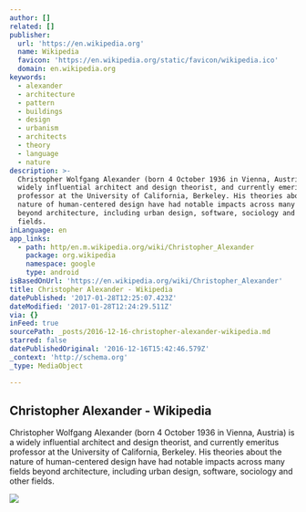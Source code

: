 ```yaml
---
author: []
related: []
publisher:
  url: 'https://en.wikipedia.org'
  name: Wikipedia
  favicon: 'https://en.wikipedia.org/static/favicon/wikipedia.ico'
  domain: en.wikipedia.org
keywords:
  - alexander
  - architecture
  - pattern
  - buildings
  - design
  - urbanism
  - architects
  - theory
  - language
  - nature
description: >-
  Christopher Wolfgang Alexander (born 4 October 1936 in Vienna, Austria) is a
  widely influential architect and design theorist, and currently emeritus
  professor at the University of California, Berkeley. His theories about the
  nature of human-centered design have had notable impacts across many fields
  beyond architecture, including urban design, software, sociology and other
  fields.
inLanguage: en
app_links:
  - path: http/en.m.wikipedia.org/wiki/Christopher_Alexander
    package: org.wikipedia
    namespace: google
    type: android
isBasedOnUrl: 'https://en.wikipedia.org/wiki/Christopher_Alexander'
title: Christopher Alexander - Wikipedia
datePublished: '2017-01-28T12:25:07.423Z'
dateModified: '2017-01-28T12:24:29.511Z'
via: {}
inFeed: true
sourcePath: _posts/2016-12-16-christopher-alexander-wikipedia.md
starred: false
datePublishedOriginal: '2016-12-16T15:42:46.579Z'
_context: 'http://schema.org'
_type: MediaObject

---
```

<article style=""><h1>Christopher Alexander - Wikipedia</h1><p>Christopher Wolfgang Alexander (born 4 October 1936 in Vienna, Austria) is a widely influential architect and design theorist, and currently emeritus professor at the University of California, Berkeley. His theories about the nature of human-centered design have had notable impacts across many fields beyond architecture, including urban design, software, sociology and other fields.</p><img src="https://upload.wikimedia.org/wikipedia/commons/thumb/9/95/ChristopherAlexander2012.jpg/220px-ChristopherAlexander2012.jpg" /></article>